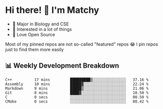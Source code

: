 # Hi there! 👋 I'm Matchy

- 🧬 Major in Biology and CSE
- 🎈 Interested in a lot of things
- 💜 Love Open Source

Most of my pinned repos are not so-called "featured" repos 😂 I pin repos just to find them more easily

## 📊 Weekly Development Breakdown

<!--START_SECTION:waka-->

```text
C++          17 mins         █████████▒░░░░░░░░░░░░░░░   37.16 %
Assembly     10 mins         █████▓░░░░░░░░░░░░░░░░░░░   22.24 %
Markdown     9 mins          █████▒░░░░░░░░░░░░░░░░░░░   21.06 %
Git          8 mins          ████▓░░░░░░░░░░░░░░░░░░░░   18.50 %
C            0 secs          ░░░░░░░░░░░░░░░░░░░░░░░░░   00.50 %
CMake        0 secs          ░░░░░░░░░░░░░░░░░░░░░░░░░   00.42 %
```

<!--END_SECTION:waka-->
